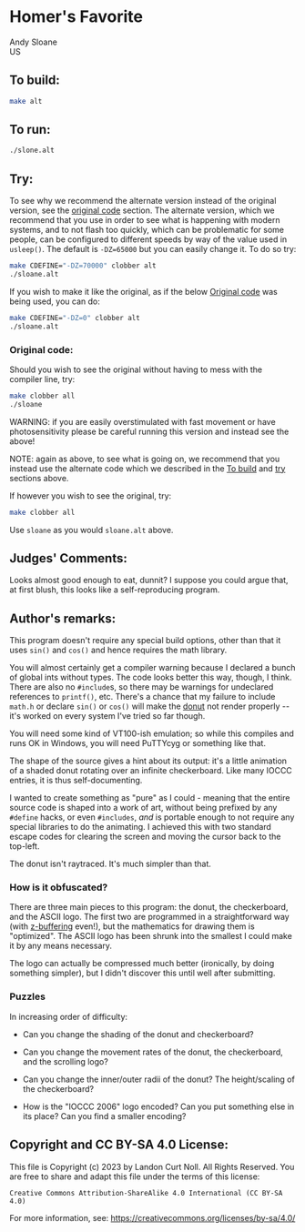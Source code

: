 # Homer's Favorite

Andy Sloane  
US  


## To build:

```sh
make alt
```


## To run:

```sh
./slone.alt
```


## Try:

To see why we recommend the alternate version instead of the original version,
see the [original code](#original-code) section. The alternate version, which we
recommend that you use in order to see what is happening with modern systems,
and to not flash too quickly, which can be problematic for some people, can be
configured to different speeds by way of the value used in `usleep()`. The
default is `-DZ=65000` but you can easily change it. To do so try:

```sh
make CDEFINE="-DZ=70000" clobber alt
./sloane.alt
```

If you wish to make it like the original, as if the below [Original
code](#original-code) was being used, you can do:

```sh
make CDEFINE="-DZ=0" clobber alt
./sloane.alt
```

### Original code:

Should you wish to see the original without having to mess with the compiler
line, try:

```sh
make clobber all
./sloane
```

WARNING: if you are easily overstimulated with fast movement or have
photosensitivity please be careful running this version and instead see the
above!

NOTE: again as above, to see what is going on, we recommend that you instead use
the alternate code which we described in the [To build](#to-build) and
[try](#try) sections above.

If however you wish to see the original, try:

```sh
make clobber all
```

Use `sloane` as you would `sloane.alt` above.


## Judges' Comments:

Looks almost good enough to eat, dunnit?  I suppose you could argue that,
at first blush, this looks like a self-reproducing program.


## Author's remarks:

This program doesn't require any special build options, other than that it
uses `sin()` and `cos()` and hence requires the math library.

You will almost certainly get a compiler warning because I declared a bunch
of global ints without types.  The code looks better this way, though, I
think.  There are also no `#include`s, so there may be warnings for
undeclared references to `printf()`, etc.  There's a chance that my failure to
include `math.h` or declare `sin()` or `cos()` will make the
[donut](https://en.wikipedia.org/wiki/Doughnut) not render
properly -- it's worked on every system I've tried so far though.

You will need some kind of VT100-ish emulation; so while this compiles and
runs OK in Windows, you will need PuTTYcyg or something like that.

The shape of the source gives a hint about its output: it's a little
animation of a shaded donut rotating over an infinite checkerboard.  Like
many IOCCC entries, it is thus self-documenting.

I wanted to create something as "pure" as I could - meaning that the entire
source code is shaped into a work of art, without being prefixed by any
`#define` hacks, or even `#includes`, _and_ is portable enough to not require
any special libraries to do the animating.  I achieved this with two standard
escape codes for clearing the screen and moving the cursor back to the top-left.

The donut isn't raytraced.  It's much simpler than that.

### How is it obfuscated?

There are three main pieces to this program: the donut, the checkerboard, and
the ASCII logo.  The first two are programmed in a straightforward way (with
[z-buffering](https://en.wikipedia.org/wiki/Z-buffering) even!), but the
mathematics for drawing them is "optimized".  The ASCII logo has been shrunk
into the smallest I could make it by any means necessary.

The logo can actually be compressed much better (ironically, by doing
something simpler), but I didn't discover this until well after submitting.

### Puzzles

In increasing order of difficulty:

 - Can you change the shading of the donut and checkerboard?

 - Can you change the movement rates of the donut, the checkerboard, and
   the scrolling logo?

 - Can you change the inner/outer radii of the donut?  The height/scaling
   of the checkerboard?

 - How is the "IOCCC 2006" logo encoded?  Can you put something else in its
   place?  Can you find a smaller encoding?


## Copyright and CC BY-SA 4.0 License:

This file is Copyright (c) 2023 by Landon Curt Noll.  All Rights Reserved.
You are free to share and adapt this file under the terms of this license:

    Creative Commons Attribution-ShareAlike 4.0 International (CC BY-SA 4.0)

For more information, see: https://creativecommons.org/licenses/by-sa/4.0/
